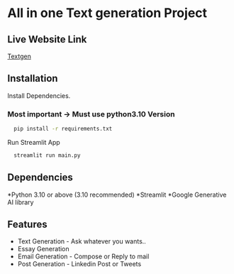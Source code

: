 # All in one Text generation Project 

## Live Website Link
[Textgen](https://textgen.streamlit.app/)

## Installation

Install Dependencies.
### Most important -> Must use python3.10 Version
```bash
  pip install -r requirements.txt
```
Run Streamlit App
```bash
  streamlit run main.py
```
## Dependencies
*Python 3.10 or above (3.10 recommended)
*Streamlit
*Google Generative AI library

## Features
* Text Generation - Ask whatever you wants..
* Essay Generation
* Email Generation - Compose or Reply to mail
* Post Generation - Linkedin Post or Tweets

